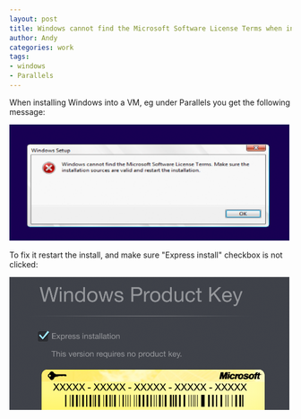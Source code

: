 ```yaml
---
layout: post
title: Windows cannot find the Microsoft Software License Terms when installing in VM
author: Andy
categories: work
tags:
- windows
- Parallels
---
```


When installing Windows into a VM, eg under Parallels you get the following message:

<img src="/images/2015-07-30-Alert.png" width="500" />

To fix it restart the install, and make sure "Express install" checkbox is not clicked:

<img src="/images/2015-07-30-Express-checkbox.png" width="500" />

